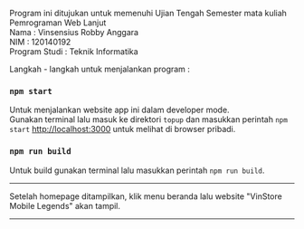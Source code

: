 Program ini ditujukan untuk memenuhi Ujian Tengah Semester mata kuliah Pemrograman Web Lanjut<br />
Nama : Vinsensius Robby Anggara<br />
NIM : 120140192<br />
Program Studi : Teknik Informatika<br />

Langkah - langkah untuk menjalankan program :

### `npm start`

Untuk menjalankan website app ini dalam developer mode.\
Gunakan terminal lalu masuk ke direktori `topup` dan masukkan perintah `npm start`
[http://localhost:3000](http://localhost:3000) untuk melihat di browser pribadi.

### `npm run build`

Untuk build gunakan terminal lalu masukkan perintah `npm run build`.

---------------------------------------------------------------------------------------------------

Setelah homepage ditampilkan, klik menu beranda lalu website "VinStore Mobile Legends" akan tampil.

---------------------------------------------------------------------------------------------------

